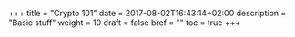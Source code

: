 +++
title = "Crypto 101"
date = 2017-08-02T16:43:14+02:00
description = "Basic stuff"
weight = 10
draft = false
bref = ""
toc = true
+++
